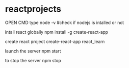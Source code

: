 # reactprojects

OPEN CMD
type node -v 
#check if nodejs is intalled or not

intall react globally
npm install -g create-react-app 

create react project 
create-react-app react_learn

launch the server
npm start

to stop the server
npm stop
